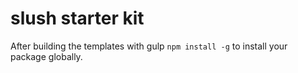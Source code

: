 # slush starter kit

After building the templates with gulp
`npm install -g` to install your package globally.
